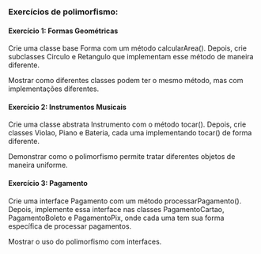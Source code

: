 ### Exercícios de polimorfismo:


#### Exercício 1: Formas Geométricas

Crie uma classe base Forma com um método calcularArea(). Depois, crie subclasses Circulo e Retangulo que implementam esse método de maneira diferente.

Mostrar como diferentes classes podem ter o mesmo método, mas com implementações diferentes.


#### Exercício 2: Instrumentos Musicais

Crie uma classe abstrata Instrumento com o método tocar(). Depois, crie classes Violao, Piano e Bateria, cada uma implementando tocar() de forma diferente.

Demonstrar como o polimorfismo permite tratar diferentes objetos de maneira uniforme.


#### Exercício 3: Pagamento


Crie uma interface Pagamento com um método processarPagamento(). Depois, implemente essa interface nas classes PagamentoCartao, PagamentoBoleto e PagamentoPix, onde cada uma tem sua forma específica de processar pagamentos.

Mostrar o uso do polimorfismo com interfaces.
